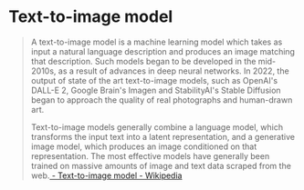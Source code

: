 # Text-to-image model

> A text-to-image model is a machine learning model which takes as input a natural language description and produces an image matching that description. Such models began to be developed in the mid-2010s, as a result of advances in deep neural networks. In 2022, the output of state of the art text-to-image models, such as OpenAI's DALL-E 2, Google Brain's Imagen and StabilityAI's Stable Diffusion began to approach the quality of real photographs and human-drawn art.
>
> Text-to-image models generally combine a language model, which transforms the input text into a latent representation, and a generative image model, which produces an image conditioned on that representation. The most effective models have generally been trained on massive amounts of image and text data scraped from the web.[ - Text-to-image model - Wikipedia](https://en.wikipedia.org/wiki/Text-to-image_model)
